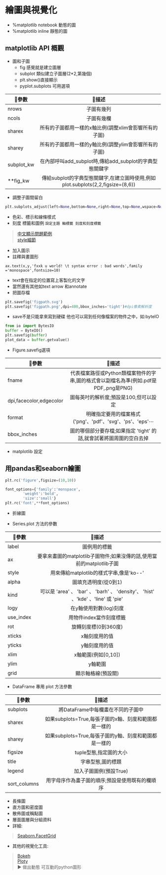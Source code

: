 # 繪圖與視覺化
* %matplotlib notebook 動態的圖
* %matplotlib inline 靜態的圖
## matplotlib API 概觀
* 圖和子圖
  * fig 感覺就是建立圖層
  * subplot 類似建立子圖層(2*2,第幾個)
  * plt.show()直接顯示
  * pyplot.subplots 可用選項

|🥉參數|🦉描述|
| --------- |:---------:|
|nrows|子圖有幾列|
|ncols|子圖有幾欄|
|sharex|所有的子圖都用一樣的x軸比例(調整xlim會影響所有的子圖)|
|sharey|所有的子圖都用一樣的y軸比例(調整ylim會影響所有的子圖)|
|subplot_kw|在內部呼叫add_subplot時,傳給add_subplot的字典型態關鍵字|
|**fig_kw|傳給subplot的字典型態關鍵字,在建立圖時使用,例如plot.subplots(2,2,figsize=(8,6))|

* 調整子圖間留白

```python
plt.subplots_adjust(left=None,bottom=None,right=None,top=None,wspace=None,hspace=None)
```

* 色彩、標示和線條樣式
* 刻度 標籤和圖例
`設定主題 軸標籤 刻度和刻度標籤`

>[中文顯示問題範例](https://colab.research.google.com/github/willismax/matplotlib_show_chinese_in_colab/blob/master/matplotlib_show_chinese_in_colab.ipynb#scrollTo=YF7KkDLjH1JL)  
>[style細節](https://ithelp.ithome.com.tw/articles/10222330)

* 加入圖示
* 註釋與畫圖形

```
ax.text(x,y,'fxxk u world! \t syntax error : bad words',family ='monospace',fontsize=10)
```
 * text會在指定的位置寫上客製化的文字
 * 當然還有其他如text arrow 和annotate
* 把圖存檔
```python
plt.savefig('figpath.svg')
plt.savefig('figpath.png',dpi=400,bbox_inches='tight')#dpi像素解析度
```
* save不是只能拿來寫到硬碟 他也可以寫到任何像檔案的物件之中，如:byteIO

```python
from io import BytesIO
buffer = ByteIO()
plt.savefig(buffer)
plot_data = buffer.getvalue()
```

 * Figure.savefig選項

|🥉參數|🦉描述|
| --------- |:---------:|
|fname|代表檔案路徑或Python類檔案物件的字串,圖的格式會以副檔名為準(例如.pdf是PDF,.png是PNG)|
|dpi,facecolor,edgecolor|圖每英吋的解析度;預設是100,但可以設定|
|format|明確指定要用的檔案格式('png'、'pdf'、'svg'、'ps'、'eps'⋯|
|bbox_inches|圖的哪個部分要存檔;如果指定 'tight' 的話,就會試著將圖周圍的空白去掉|

* matplotlib 設定
## 用pandas和seaborn繪圖

```python
plt.rc('figure',figsize=(10,10))  

font_options={'family':'monspace',
        'weight':'bold',
        'size':'small'}
plt.rc('font',**font_options)
```

* 折線圖

 * Series.plot 方法的參數

|🥉參數|🦉描述|
| --------- |:---------:|
|label|圖例用的標籤|
|ax|要拿來畫圖的matplotlib子圖物件;如果沒傳的話,使用當前的matplotlib子圖|
|style|用來傳給matplotlib的樣式字串,像是'ko--'|
|alpha|圖填充透明度(從0到1)|
|kind|可以是 'area' 、 'bar' 、 'barh' 、 'density'、 'hist' 、'kde' 、'line' 或 'pie'|
|logy|在y軸使用對數(log)刻度|
|use_index|用物件index當作刻度標籤|
|rot|旋轉刻度標(0到360度)|
|xticks|x軸刻度用的值|
|yticks|y軸刻度用的值|
|xlim|x軸範圍(例如[0,10])|
|ylim|y軸範圍|
|grid|顯示軸格線(預設關)|

* DataFrame 專用 plot 方法參數

|🥉參數|🦉描述|
| --------- |:---------:|
|subplots|將DataFrame中每欄畫在不同的子圖中|
|sharex|如果subplots=True,每張子圖的x軸、刻度和範圍都是一樣的|
|sharey|如果subplots=True,每張子圖的y軸、刻度和範圍都是一樣的|
|figsize|tuple型態,指定圖的大小|
|title|字串型態,圖的標題|
|legend|加入子圖圖例(預設True)|
|sort_columns|用字母序作為畫子圖的順序;預設是使用既有的欄順序|

* 長條圖
* 直方圖和密度圖
* 散佈圖或稱點圖
* 層面圖層與分組資料
 * 詳細:  
>[Seaborn.FacetGrid](https://seaborn.pydata.org/)
 * 其他的視覺化工具:  
>[Bokeh](https://bokeh.pydata.org/)  
>[Ploty](https://github.com/plotly/plotly.py)  
>▶ 做出動態 可互動的python圖形

